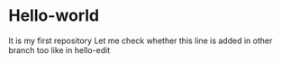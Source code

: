 # Hello-world
It is my first repository
Let me check whether this line is added in other branch too like in hello-edit
